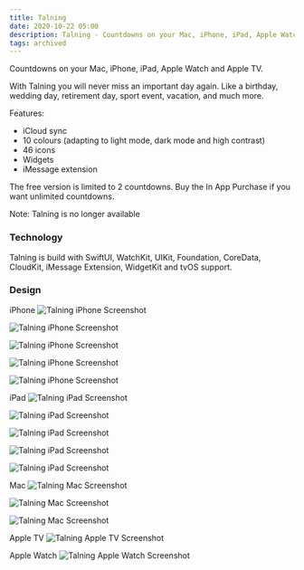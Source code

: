 ```yaml
---
title: Talning
date: 2020-10-22 05:00
description: Talning - Countdowns on your Mac, iPhone, iPad, Apple Watch and Apple TV.
tags: archived
---
```


Countdowns on your Mac, iPhone, iPad, Apple Watch and Apple TV.

With Talning you will never miss an important day again. Like a birthday, wedding day, retirement day, sport event, vacation, and much more.

Features:

- iCloud sync
- 10 colours (adapting to light mode, dark mode and high contrast)
- 46 icons
- Widgets
- iMessage extension

The free version is limited to 2 countdowns. Buy the In App Purchase if you want unlimited countdowns.


Note: Talning is no longer available


### Technology

Talning is build with SwiftUI, WatchKit, UIKit, Foundation, CoreData, CloudKit, iMessage Extension, WidgetKit and tvOS support.

### Design

iPhone
![Talning iPhone Screenshot](images/projects/talning/talning-iphone-1.png "Talning iPhone Screenshot")

![Talning iPhone Screenshot](images/projects/talning/talning-iphone-2.png "Talning iPhone Screenshot")

![Talning iPhone Screenshot](images/projects/talning/talning-iphone-3.png "Talning iPhone Screenshot")

![Talning iPhone Screenshot](images/projects/talning/talning-iphone-4.png "Talning iPhone Screenshot")

![Talning iPhone Screenshot](images/projects/talning/talning-iphone-5.png "Talning iPhone Screenshot")

iPad
![Talning iPad Screenshot](images/projects/talning/talning-ipad-1.png "Talning iPad Screenshot")

![Talning iPad Screenshot](images/projects/talning/talning-ipad-2.png "Talning iPad Screenshot")

![Talning iPad Screenshot](images/projects/talning/talning-ipad-3.png "Talning iPad Screenshot")

![Talning iPad Screenshot](images/projects/talning/talning-ipad-4.png "Talning iPad Screenshot")

![Talning iPad Screenshot](images/projects/talning/talning-ipad-5.png "Talning iPad Screenshot")

Mac
![Talning Mac Screenshot](images/projects/talning/talning-mac-1.png "Talning Mac Screenshot")

![Talning Mac Screenshot](images/projects/talning/talning-mac-2.png "Talning Mac Screenshot")

![Talning Mac Screenshot](images/projects/talning/talning-mac-3.png "Talning Mac Screenshot")

Apple TV
![Talning Apple TV Screenshot](images/projects/talning/talning-apple-tv.png "Talning Apple TV Screenshot")

Apple Watch
![Talning Apple Watch Screenshot](images/projects/talning/talning-apple-watch.png "Talning Apple Watch Screenshot")

